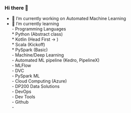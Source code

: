 ### Hi there 👋

- 🔭 I’m currently working on Automated Machine Learning
- 🌱 I’m currently learning   
      - Programming Languages  
              * Python (Abstract class)  
              * Kotlin (Head First -> )  
              * Scala (Kickoff)  
              * PySpark (Basic)  
      - Machine/Deep Learning  
              - Automated ML pipeline (Kedro, PipelineX)  
              - MLFlow  
              - DVC  
              - PySpark ML  
      - Cloud Computing (Azure)  
              - DP200 Data Solutions  
              - DevOps  
      - Dev Tools  
              - Github   
              -    

<!--
**sujitojha1/sujitojha1** is a ✨ _special_ ✨ repository because its `README.md` (this file) appears on your GitHub profile.

Here are some ideas to get you started:

- 🔭 I’m currently working on ...
- 🌱 I’m currently learning ...
- 👯 I’m looking to collaborate on ...
- 🤔 I’m looking for help with ...
- 💬 Ask me about ...
- 📫 How to reach me: ...
- 😄 Pronouns: ...
- ⚡ Fun fact: ...
-->
